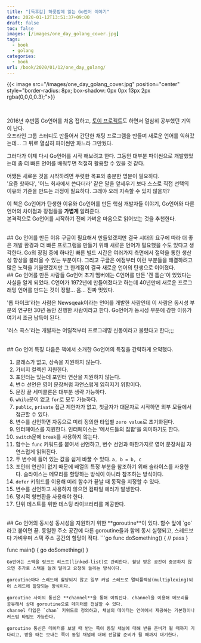 ```yaml
---
title: "[독후감] 하룻밤에 읽는 Go언어 이야기"
date: 2020-01-12T13:51:37+09:00
draft: false
toc: false
images: [/images/one_day_golang_cover.jpg]
tags:
  - book
  - golang
categories:
  - book
url: /book/2020/01/12/one_day_golang/  
---
```

{{< image src="/images/one_day_golang_cover.jpg" position="center" style="border-radius: 8px; box-shadow: 0px 0px 13px 2px rgba(0,0,0,0.3);">}}

<br/>

2016년 후반쯤 Go언어를 처음 접하고, [토이 프로젝트](https://github.com/jonnung/tracking-station)도 하면서 열심히 공부했던 기억이 난다.  
오프라인 그룹 스터디도 만들어서 간단한 채팅 프로그램을 만들며 새로운 언어를 익혀갔는데... 그 뒤로 열심히 파이썬만 파느라 그만뒀다.

그러다가 이제 다시 Go언어를 시작 해보려고 한다. 그동안 대부분 파이썬으로 개발했었는데 좀 더 빠른 언어를 배워두면 적절히 활용할 수 있을 것 같다. 

어쨌든 새로운 것을 시작하려면 뚜렷한 목표와 충분한 명분이 필요하다.  
'요즘 핫하다', '어느 회사에서 쓴다더라' 같은 말을 앞세우기 보다 스스로 직접 선택의 이유와 기준을 만드는 과정이 필요하다. 그래야 오래 지속할 수 있지 않을까?

이 책은 Go언어가 탄생한 이유와 Go언어를 만든 핵심 개발자들 이야기, Go언어와 다른 언어의 차이점과 장점들을 **가볍게** 알려준다.  
본격적으로 Go언어를 시작하기 전에 가벼운 마음으로 읽어보는 것을 추천한다. 

<br/>
## Go 언어를 만든 이유
구글이 필요해서 만들었겠지만 결국 시대의 요구에 따라 더 좋은 개발 환경과 더 빠른 프로그램을 만들기 위해 새로운 언어가 필요했을 수도 있다고 생각한다.  
Go의 장점 중에 하나인 빠른 빌드 시간은 여러가지 측면에서 절약을 통한 생산성 향상을 불러올 수 있는 부분이다. 그리고 구글은 예점부터 이런 부분들을 해결하려고 많은 노력을 기울였겠지만 그 한계점이 결국 새로운 언어의 탄생으로 이어졌다. 

<br/>
## Go 언어를 만든 사람들
Go언어 초기 멤버에는 C언어를 만든 '켄 톰슨'이 있었다는 사실을 알게 되었다. C언어가 1972년에 만들어졌다고 하는데 40년만에 새로운 프로그래밍 언어를 만드는 것이 정말... 음... 진짜 멋있다.  

'롭 파이크'라는 사람은 Newsqeak이라는 언어를 개발한 사람인데 이 사람은 동시성 부분의 연구만 30년 동안 진행한 사람이라고 한다. Go언어가 동시성 부분에 강한 이유가 여기서 조금 납득이 된다.  

'러스 콕스'라는 개발자는 어릴적부터 프로그래밍 신동이라고 불렸다고 한다;;;

<br/>
## Go 언어 특징
다음은 책에서 소개한 Go언어의 특징을 간략하게 요약했다.

1. 클래스가 없고, 상속을 지원하지 않는다.
2. 가비지 컬렉션 지원한다.
3. 포인터는 있는데 포인터 연산을 지원하지 않는다.
4. 변수 선언은 영어 문장처럼 자연스럽게 읽혀지기 위함이다.
5. 문장 끝 세미콜론은 대부분 생략 가능하다.
6. `while`문이 없고 `for`로 모두 가능하다.
7. `public`, `private` 접근 제한자가 없고, 첫글자가 대문자로 시작하면 외부 모듈에서 접근할 수 있다.
8. 변수를 선언하면 자동으로 미리 정의한 타입별 `zero value`로 초기화된다. 
9. 인터페이스를 지원한다. 인터페이스는 '메서드들의 집합'을 의미하기도 한다. 
10. `switch`문에 `break`를 사용하지 않는다. 
11. 함수는 `func` 키워드를 붙여서 선언하고, 변수 선언과 마찬가지로 영어 문장처럼 자연스럽게 읽혀진다.
12. 두 변수에 들어 있는 값을 쉽게 바꿀 수 있다. `a, b = b, c`
13. 포인터 연산이 없기 때문에 배열의 특정 부분을 참조하기 위해 슬라이스를 사용한다. 슬라이스는 메모리를 할당하는 방식이 아니라 참조하는 방식이다. 
14. `defer` 키워드를 이용해 미리 함수가 끝날 때 동작을 지정할 수 있다. 
15. 변수를 선언하고 사용하지 않으면 컴파일 에러가 발생한다.
16. 명시적 형변환을 사용해야 한다.
17. 단위 테스트를 위한 테스팅 라이브러리를 제공한다.

<br/>
## Go 언어의 동시성
동시성을 지원하기 위한 **goroutine**이 있다.  
함수 앞에 `go`라고 붙이면 끝. 동일한 주소 공간에 다른 goroutine들과 함께 동시 실행되고, 스레드보다 가벼우며 스택 주소 공간의 할당이 적다.  
```go
func doSomething() {
  // pass
}

func main() {
  go doSomething()
}
```
Go언어는 스택을 링크드 리스트(linked-list)로 관리한다. 할당 받은 공간이 충분하지 않으면 추가로 스택을 늘려 달라고 요청해 늘리는 방식이다.  

goroutine마다 스레드에 할당되지 않고 일부 커널 스레드로 멀티플렉싱(multiplexing)되어 스레드에 할당되는 방식이다.  

goroutine 사이의 통신은 **channel**을 통해 이뤄진다. channel을 이용해 메모리를 공유해서 상대 goroutine으로 데이터를 전달할 수 있다. 
channel 타입은 `chan` 키워드로 정의하고, 채널의 데이터는 언어에서 제공하는 기본형이나 커스텀 타입도 가능한다.  

goroutine 통신은 데이터를 보낼 때 받는 쪽이 동일 채널에 대해 받을 준비가 될 때까지 기다리고, 받을 때는 보내는 쪽이 동일 채널에 대해 전달할 준비가 될 때까지 대기한다. 


